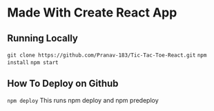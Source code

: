 # Made With Create React App

## Running Locally
`git clone https://github.com/Pranav-183/Tic-Tac-Toe-React.git`
`npm install`
`npm start`

## How To Deploy on Github
`npm deploy`
This runs npm deploy and npm predeploy
